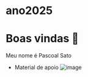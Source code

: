 # ano2025
# Boas vindas 📖

Meu nome é Pascoal Sato
- Material de apoio
  ![image](https://github.com/user-attachments/assets/5e4e91b0-1dbc-47f1-92d9-62ce8c36d26a)

